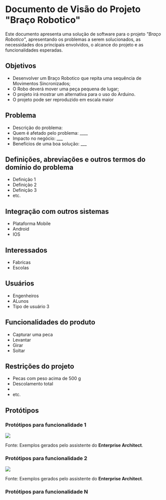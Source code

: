 # Documento de Visão do Projeto "Braço Robotico"

Este documento apresenta uma solução de software para o projeto *"Braço Robotico"*, 
apresentando os problemas a serem solucionados, as necessidades dos principais envolvidos, o alcance do projeto e as funcionalidades esperadas.

## Objetivos

* Desenvolver um Braço Robotico que repita uma sequência de Movimentos Sincronizados;
* O Robo deverá mover uma peça pequena de lugar;
* O projeto irá mostrar um alternativa para o uso do Arduino. 
* O projeto pode ser reproduzido em escala maior 


## Problema

* Descrição do problema: 
* Quem é afetado pelo problema: ____
* Impacto no negócio: ___
* Benefícios de uma boa solução: ___

## Definições, abreviações e outros termos do domínio do problema

* Definição 1
* Definição 2
* Definição 3
* etc.

## Integração com outros sistemas

* Plataforma Mobile
* Android 
* IOS

 
## Interessados

* Fabricas 
* Escolas 


## Usuários

* Engenheiros 
* ALunos 
* Tipo de usuário 3


## Funcionalidades do produto

* Capturar uma peca 
* Levantar 
* Girar
* Soltar 

## Restrições do projeto

* Pecas com peso acima de 500 g
* Descolamento total  
* 
* etc.

## Protótipos

### Protótipos para funcionalidade 1

![](proto1.png)

Fonte: Exemplos gerados pelo assistente do **Enterprise Architect**.

### Protótipos para funcionalidade 2

![](proto2.png)

Fonte: Exemplos gerados pelo assistente do **Enterprise Architect**.

### Protótipos para funcionalidade N
